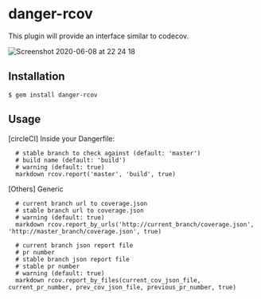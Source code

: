 # danger-rcov

This plugin will provide an interface similar to codecov.

![Screenshot 2020-06-08 at 22 24 18](https://user-images.githubusercontent.com/756762/84170757-e2b8a700-aa71-11ea-8573-da077ec07267.png)



## Installation

    $ gem install danger-rcov

## Usage

  [circleCI] Inside your Dangerfile:

  ```
    # stable branch to check against (default: 'master')
    # build name (default: 'build')
    # warning (default: true)
    markdown rcov.report('master', 'build', true)
  ```

  [Others] Generic

  ```
    # current branch url to coverage.json
    # stable branch url to coverage.json
    # warning (default: true)
    markdown rcov.report_by_urls('http://current_branch/coverage.json', 'http://master_branch/coverage.json', true)
  ```

  ```
    # current branch json report file
    # pr number
    # stable branch json report file
    # stable pr number
    # warning (default: true)
    markdown rcov.report_by_files(current_cov_json_file, current_pr_number, prev_cov_json_file, previous_pr_number, true)
  ```
